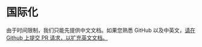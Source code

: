 # 国际化
由于时间限制，我们只能先提供中文文档。如果您熟悉 GitHub 以及中英文，[请在 Github 上提交 PR 请求，以扩充英文文档。](https://github.com/pdnode-team/docs)